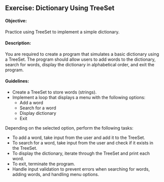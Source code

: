 ## Exercise: Dictionary Using TreeSet

#### Objective:

Practice using TreeSet to implement a simple dictionary.

#### Description:

You are required to create a program that simulates a basic dictionary using a TreeSet. The program should allow users to add words to the dictionary, search for words, display the dictionary in alphabetical order, and exit the program.

#### Guidelines:

- Create a TreeSet to store words (strings).
- Implement a loop that displays a menu with the following options:
    - Add a word
    - Search for a word
    - Display dictionary
    - Exit

Depending on the selected option, perform the following tasks:

- To add a word, take input from the user and add it to the TreeSet.
- To search for a word, take input from the user and check if it exists in the TreeSet.
- To display the dictionary, iterate through the TreeSet and print each word.
- To exit, terminate the program.
- Handle input validation to prevent errors when searching for words, adding words, and handling menu options.
